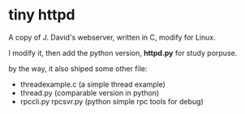 tiny httpd
==========

A copy of J. David's webserver, written in C, modify for Linux.

I modify it, then add the python version, **httpd.py** for study porpuse.


by the way, it also shiped some other file:

* threadexample.c (a simple thread example)
* thread.py (comparable version in python)
* rpccli.py rpcsvr.py (python simple rpc tools for debug)

